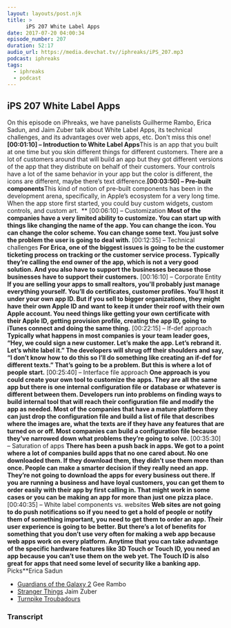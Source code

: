 ```yaml
---
layout: layouts/post.njk
title: >
      iPS 207 White Label Apps
date: 2017-07-20 04:00:34
episode_number: 207
duration: 52:17
audio_url: https://media.devchat.tv//iphreaks/iPS_207.mp3
podcast: iphreaks
tags: 
  - iphreaks
  - podcast
---
```


## **iPS 207 White Label Apps**
On this episode on iPhreaks, we have panelists Guilherme Rambo, Erica Sadun, and Jaim Zuber talk about White Label Apps, its technical challenges, and its advantages over web apps, etc. Don't miss this one!**[00:01:10] – Introduction to White Label Apps**This is an app that you built at one time but you skin different things for different customers. There are a lot of customers around that will build an app but they got different versions of the app that they distribute on behalf of their customers. Your controls have a lot of the same behavior in your app but the color is different, the icons are different, maybe there’s text difference.**[00:03:50] – Pre-built components**This kind of notion of pre-built components has been in the development arena, specifically, in Apple’s ecosystem for a very long time. When the app store first started, you could buy custom widgets, custom controls, and custom art. **&nbsp;**** [00:06:10] – Customization **Most of the companies have a very limited ability to customize. You can start up with things like changing the name of the app. You can change the icon. You can change the color scheme. You can change some text. You just solve the problem the user is going to deal with.** [00:12:35] – Technical challenges **For Erica, one of the biggest issues is going to be the customer ticketing process on tracking or the customer service process. Typically they’re calling the end owner of the app, which is not a very good solution. And you also have to support the businesses because those businesses have to support their customers.** [00:16:10] – Corporate Entity **If you are selling your apps to small realtors, you'll probably just manage everything yourself. You’ll do certificates, customer profiles. You’ll host it under your own app ID. But if you sell to bigger organizations, they might have their own Apple ID and want to keep it under their roof with their own Apple account. You need things like getting your own certificate with their Apple ID, getting provision profile, creating the app ID, going to iTunes connect and doing the same thing.** [00:22:15] – If-def approach **Typically what happens in most companies is your team leader goes, “Hey, we could sign a new customer. Let’s make the app. Let’s rebrand it. Let’s white label it.” The developers will shrug off their shoulders and say, “I don’t know how to do this so I’ll do something like creating an if-def for different texts.” That’s going to be a problem. But this is where a lot of people start.** [00:25:40] – Interface file approach **One approach is you could create your own tool to customize the apps. They are all the same app but there is one internal configuration file or database or whatever is different between them. Developers run into problems on finding ways to build internal tool that will reach their configuration file and modify the app as needed. Most of the companies that have a mature platform they can just drop the configuration file and build a list of file that describes where the images are, what the texts are if they have any features that are turned on or off. Most companies can build a configuration file because they’ve narrowed down what problems they’re going to solve.** [00:35:30] – Saturation of apps **There has been a push back in apps. We got to a point where a lot of companies build apps that no one cared about. No one downloaded them. If they download them, they didn’t use them more than once. People can make a smarter decision if they really need an app. They’re not going to download the apps for every business out there. If you are running a business and have loyal customers, you can get them to order easily with their app by first calling in. That might work in some cases or you can be making an app for more than just one pizza place.** [00:40:35] – White label components vs. websites **Web sites are not going to do push notifications so if you need to get a hold of people or notify them of something important, you need to get them to order an app. Their user experience is going to be better. But there’s a lot of benefits for something that you don’t use very often for making a web app because web apps work on every platform. Anytime that you can take advantage of the specific hardware features like 3D Touch or Touch ID, you need an app because you can’t use them on the web yet. The Touch ID is also great for apps that need some level of security like a banking app.** Picks**Erica Sadun
- [Guardians of the Galaxy 2](https://en.wikipedia.org/wiki/Guardians_of_the_Galaxy_Vol._2)
Gee Rambo
- [Stranger Things](https://www.netflix.com/ph/title/80057281)
Jaim Zuber
- [Turnpike Troubadours](http://www.turnpiketroubadours.com/)


### Transcript



